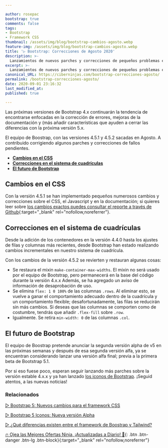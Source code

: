 ```yaml
---

author: rosepac
bootstrap: true
comments: false
tags:
- Bootstrap
- Framework CSS
thumbnail: /assets/img/blog/bootstrap-cambios-agosto.webp
feature-img: /assets/img/blog/bootstrap-cambios-agosto.webp
title: '▷ Bootstrap: Correcciones de Agosto 2020'
description: >-
  Lanzamientos de nuevos parches y correcciones de pequeños problemas en las nuevas versiones de Boostrap: 4.5.1 y 4.5.2 sigue leyendo para mayor información.
excerpt: >-
  Lanzamientos de nuevos parches y correcciones de pequeños problemas en las nuevas versiones de Boostrap: 4.5.1 y 4.5.2 sigue leyendo para mayor información.
canonical_URL: https://ciberninjas.com/bootstrap-correcciones-agosto/
permalink: /bootstrap-correcciones-agosto/
date: 2020-09-01 23:16:32
last_modified_at: 
published: true

---
```


Las próximas versiones de Bootstrap 4.x continuarán la tendencia de encontrarse enfocadas en la corrección de errores, mejoras de la documentación y (más añadir características que ayuden a cerrar las diferencias con la próxima versión 5.x.

El equipo de Boostrap, con las versiones 4.5.1 y 4.5.2 sacadas en Agosto. A contribuido corrigiendo algunos parches y correcciones de fallos pendientes.

- [**Cambios en el CSS**](#cambios-en-el-css)
- [**Correcciones en el sistema de cuadrículas**](#correcciones-en-el-sistema-de-cuadrículas)
- [**El futuro de Bootstrap**](#el-futuro-de-bootstrap)

## **Cambios en el CSS**

Con la versión 4.5.1 se han implementado pequeños numerosos cambios y correcciones sobre el CSS, el Javascript y en la documentación; si quieres leer sobre [los cambios exactos puedes consultar el reporte a través de Github](https://github.com/twbs/bootstrap/releases/tag/v4.5.1){:target="_blank" rel="nofollow,noreferrer"}.

## **Correcciones en el sistema de cuadrículas**

Desde la adición de los contenedores en la versión 4.4.0 hasta los ajustes de filas y columnas más recientes, desde Bootstrap han estado realizando cambios incrementales en nuestro sistema de cuadrícula.

Con los cambios de la versión 4.5.2 se revierten y restauran algunas cosas:

- Se restaura el mixin `make-container-max-widths`. El mixin no será usado por el equipo de Bootstrap, pero permanecerá en la base del código durante la versión 4.x.x Además, se ha agregado un aviso de información de desaprobación de uso.
- Se elimina `flex: 1 0 100%` de las columnas `.rows`. Al eliminar esto, se vuelve a ganar el comportamiento adecuado dentro de la cuadrícula y un comportamiento flexible; desafortunadamente, las filas se reducirán sin más cambios. Si deseas que las columnas se comporten como de costumbre, tendrás que añadir `.flex-fill` sobre `.row`.
- Igualmente. Se retira `min-width: 0` de las columnas `.col`.

## **El futuro de Bootstrap**

El equipo de Boostrap pretende anunciar la segunda versión alpha de v5 en las próximas semanas y después de esa segunda versión alfa, ya se encuentran considerando lanzar una versión alfa final; previa a la primera beta de Bootstrap 5.1.

Por si eso fuese poco, esperan seguir lanzando más parches sobre la versión estable 4.x.x y ya han lanzado [los iconos de Bootstrap](https://ciberninjas.com/bootstrap-iconos-alpha-5/). ¡Seguid atentos, a las nuevas noticias!

### **Relacionados** <!-- omit in toc -->

[▷ Bootstrap 5: Nuevos cambios para el framework CSS](https://ciberninjas.com/bootstrap-5-alpha/)

[▷ Bootstrap 5 Iconos: Nueva versión Alpha](https://ciberninjas.com/bootstrap-iconos-alpha-5/)

[▷ ¿Qué diferencias existen entre el framework de Boostrap y Tailwind?](https://ciberninjas.com/que-diferencias-existen-entre-bootstrap-tailwind/)

[🔥 Ojea las Mejores Ofertas Ninja, ¡Actualizadas a Diario! 🎁](https://www.amazon.es/shop/cibercursos){: .btn .btn-danger .btn-lg .btn-block}{:target="_blank" rel="nofollow,noreferrer"}